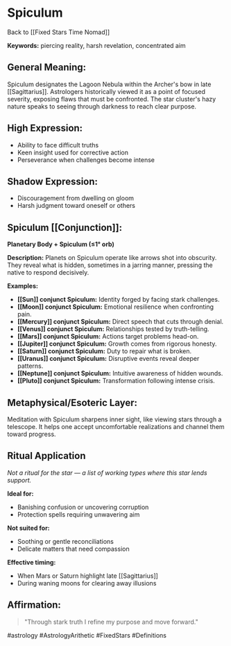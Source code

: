 # Spiculum

Back to [[Fixed Stars Time Nomad]]

**Keywords:** piercing reality, harsh revelation, concentrated aim

## General Meaning:
Spiculum designates the Lagoon Nebula within the Archer's bow in late [[Sagittarius]]. Astrologers historically viewed it as a point of focused severity, exposing flaws that must be confronted. The star cluster's hazy nature speaks to seeing through darkness to reach clear purpose.

## High Expression:
- Ability to face difficult truths
- Keen insight used for corrective action
- Perseverance when challenges become intense

## Shadow Expression:
- Discouragement from dwelling on gloom
- Harsh judgment toward oneself or others

## Spiculum [[Conjunction]]:

**Planetary Body + Spiculum (≤1° orb)**

**Description:**
Planets on Spiculum operate like arrows shot into obscurity. They reveal what is hidden, sometimes in a jarring manner, pressing the native to respond decisively.

**Examples:**
- **[[Sun]] conjunct Spiculum:** Identity forged by facing stark challenges.
- **[[Moon]] conjunct Spiculum:** Emotional resilience when confronting pain.
- **[[Mercury]] conjunct Spiculum:** Direct speech that cuts through denial.
- **[[Venus]] conjunct Spiculum:** Relationships tested by truth-telling.
- **[[Mars]] conjunct Spiculum:** Actions target problems head-on.
- **[[Jupiter]] conjunct Spiculum:** Growth comes from rigorous honesty.
- **[[Saturn]] conjunct Spiculum:** Duty to repair what is broken.
- **[[Uranus]] conjunct Spiculum:** Disruptive events reveal deeper patterns.
- **[[Neptune]] conjunct Spiculum:** Intuitive awareness of hidden wounds.
- **[[Pluto]] conjunct Spiculum:** Transformation following intense crisis.

## Metaphysical/Esoteric Layer:
Meditation with Spiculum sharpens inner sight, like viewing stars through a telescope. It helps one accept uncomfortable realizations and channel them toward progress.

## Ritual Application
*Not a ritual for the star — a list of working types where this star lends support.*

**Ideal for:**
- Banishing confusion or uncovering corruption
- Protection spells requiring unwavering aim

**Not suited for:**
- Soothing or gentle reconciliations
- Delicate matters that need compassion

**Effective timing:**
- When Mars or Saturn highlight late [[Sagittarius]]
- During waning moons for clearing away illusions

## Affirmation:

> "Through stark truth I refine my purpose and move forward." 

#astrology #AstrologyArithetic #FixedStars #Definitions
